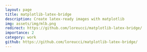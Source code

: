 ```yaml
---
layout: page
title: matplotlib-latex-bridge
description: Create latex-ready images with matplotlib
img: assets/img/mlb.png
redirect: https://github.com/loreucci/matplotlib-latex-bridge/
importance: 2
category: work
github: https://github.com/loreucci/matplotlib-latex-bridge/
---
```

